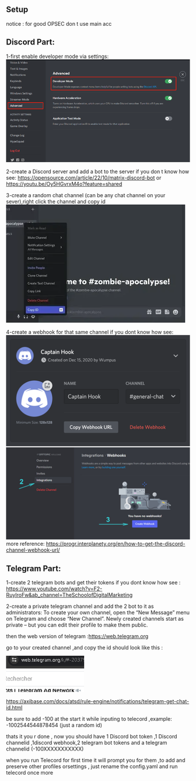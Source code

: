 Setup
----------

notice : for good OPSEC don t use main acc

Discord Part:
------------

1-first enable developer mode via settings:
![alt text](../images/discord-developer-mode-2.png)

2-create a Discord server and add a bot to the server if you don t know how see:
https://opensource.com/article/22/10/matrix-discord-bot
or
https://youtu.be/Oy5HGvrxM4o?feature=shared


3-create a random chat channel (can be any chat channel on your sever),right click the channel and copy id 
![alt text](../images/discord-channel-id.png)

4-create a webhook for that same channel if you dont know how see:
<img src="../images/Screen Shot 2020-12-15 at 4.51.38 PM.png" alt="alt text" width="600"/>
<img src="../images/vp2d-howto-02-1200x600-1.jpg" alt="alt text" width="700"/>
more reference:
https://progr.interplanety.org/en/how-to-get-the-discord-channel-webhook-url/


Telegram Part:
----------

1-create 2 telegram bots and get their tokens if you dont know how see : 
https://www.youtube.com/watch?v=F2-RuyIroFw&ab_channel=TheSchoolofDigitalMarketing

2-create a private telegram channel and add the 2 bot to it as administrators:
To create your own channel, open the “New Message” menu on Telegram and choose “New Channel”. Newly created channels start as private – but you can edit their profile to make them public.

then the web version of telegram :https://web.telegram.org

go to your created channel ,and copy the id should look like this :

![alt text](<../images/2024-04-05 04_20_15-Telegram Web.png>)

https://axibase.com/docs/atsd/rule-engine/notifications/telegram-get-chat-id.html


be sure to add -100 at the start it while inputing to telecord ,example: -1002544544878454 (just a random id)

thats it you r done , now you should have 1 Discord bot token ,1 Discord channelid  ,1discord webhook,2 telegram bot tokens and a telegram channelid (-100XXXXXXXXXXX)

when you run Telecord for first time it will prompt you for them ,to add and preserve other profiles orsettings , just rename the config.yaml and run telecord once more

